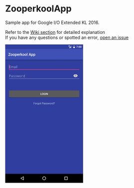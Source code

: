 # ZooperkoolApp
Sample app for Google I/O Extended KL 2016.

Refer to the [Wiki section](https://github.com/andhie/ZooperkoolApp/wiki) for detailed explanation  
If you have any questions or spotted an error, [open an issue](https://github.com/andhie/ZooperkoolApp/issues)

<img src="https://raw.githubusercontent.com/andhie/ZooperkoolApp/master/screenshot/base.png" width="250" alt="Base App" />
